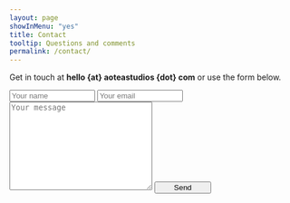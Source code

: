 ```yaml
---
layout: page
showInMenu: "yes"
title: Contact
tooltip: Questions and comments
permalink: /contact/
---
```


Get in touch at **hello {at} aoteastudios {dot} com** or use the form below.

<form action="https://formspree.io/f/hello@aoteastudios.com" method="POST">
    <input type="text" name="name" placeholder="Your name" style = "width: 30%">
    <input type="text" name="_gotcha" style="display:none">
    <input type="email" name="_replyto" placeholder="Your email" style = "width: 30%">
    <textarea name="message" rows="10" placeholder="Your message" style = "width: 50%"></textarea>
    <button type="submit" style = "width: 100px">Send</button>
    <input type="hidden" name="_subject" value="Aotea Studios contact" />
</form>